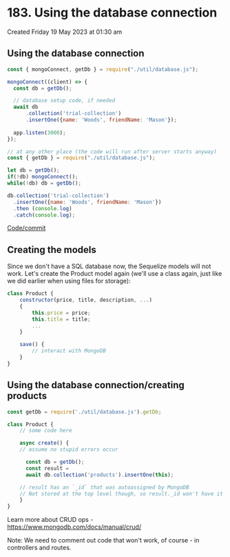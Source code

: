 # 183. Using the database connection
Created Friday 19 May 2023 at 01:30 am

## Using the database connection
```js
const { mongoConnect, getDb } = require("./util/database.js");

mongoConnect((client) => {
  const db = getDb();

  // database setup code, if needed
  await db
	  .collection('trial-collection')
	  .insertOne({name: 'Woods', friendName: 'Mason'});
	  
  app.listen(3000);
});

```
```js
// at any other place (the code will run after server starts anyway)
const { getDb } = require("./util/database.js");

let db = getDb();
if(!db) mongoConnect();
while(!db) db = getDb();

db.collection('trial-collection')
  .insertOne({name: 'Woods', friendName: 'Mason'})
  .then (console.log)
  .catch(console.log);
```
[Code/commit](https://github.com/exemplar-codes/online-shop-with-nosql-mongodb/commit/f9e55013b1b4b11597552fff9e5848b17a958702)


## Creating the models
Since we don't have a SQL database now, the Sequelize models will not work. Let's create the Product model again (we'll use a class again, just like we did earlier when using files for storage):
```js
class Product {
	constructor(price, title, description, ...)
	{
		this.price = price;
		this.title = title;
		...
	}

	save() {
		// interact with MongoDB
	}
}
```


## Using the database connection/creating products
```js
const getDb = require('./util/database.js').getDb;

class Product {
	// some code here

	async create() {
	// assume no stupid errors occur

	  const db = getDb();
	  const result =
	  await db.collection('products').insertOne(this);

	// result has an `_id` that was autoassigned by MongoDB
	// Not stored at the top level though, so result._id won't have it
	}
}
```
Learn more about CRUD ops - https://www.mongodb.com/docs/manual/crud/

Note: We need to comment out code that won't work, of course - in controllers and routes.